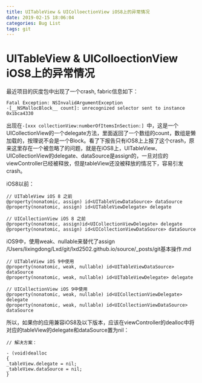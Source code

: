 ```yaml
---
title: UITableView & UIColloectionView iOS8上的异常情况
date: 2019-02-15 18:06:04
categories: Bug List
tags: git
---
```


# UITableView & UIColloectionView iOS8上的异常情况

最近项目的灰度包中出现了一个crash, fabric信息如下：

```
Fatal Exception: NSInvalidArgumentException
-[__NSMallocBlock__ count]: unrecognized selector sent to instance 0x1bca4330
```

出现在```-[xxx collectionView:numberOfItemsInSection:] ```中，这是一个UICollectionView的一个delegate方法，里面返回了一个数组的count，数组是懒加载的，按理说不会是一个Block。看了下报告只有iOS8上上报了这个crash，原来这里存在一个被忽略了的问题，就是在iOS8上，UITableView、UICollectionView的delegate、dataSource是assign的，一旦对应的viewController已经被释放，但是tableView还没被释放的情况下，容易引发crash。

iOS8以前：

```
// UITableView iOS 8 之前
@property(nonatomic, assign) id<UITableViewDataSource> dataSource
@property(nonatomic, assign) id<UITableViewDelegate> delegate

// UICollectionView iOS 8 之前
@property(nonatomic, assign)id<UICollectionViewDelegate> delegate
@property(nonatomic, assign) id<UICollectionViewDataSource> dataSource
```

iOS9中，使用weak、nullable来替代了assign
/Users/lixingdong/Lxd/git/lxd2502.github.io/source/_posts/git基本操作.md
```
// UITableView iOS 9中使用
@property(nonatomic, weak, nullable) id<UITableViewDataSource> dataSource
@property(nonatomic, weak, nullable) id<UITableViewDelegate> delegate

// UICollectionView iOS 9中使用
@property(nonatomic, weak, nullable) id<UICollectionViewDelegate> delegate
@property(nonatomic, weak, nullable) id<UICollectionViewDataSource> dataSource
```
所以，如果你的应用兼容iOS8及以下版本，应该在viewController的dealloc中将对应的tableView的delegate和dataSource置为nil：

```
// 解决方案：

- (void)dealloc
{
_tableView.delegate = nil;
_tableView.dataSource = nil;
}


```
